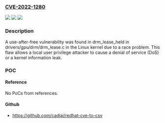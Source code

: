 ### [CVE-2022-1280](https://cve.mitre.org/cgi-bin/cvename.cgi?name=CVE-2022-1280)
![](https://img.shields.io/static/v1?label=Product&message=kernel&color=blue)
![](https://img.shields.io/static/v1?label=Version&message=n%2Fa&color=blue)
![](https://img.shields.io/static/v1?label=Vulnerability&message=CWE-416&color=brighgreen)

### Description

A use-after-free vulnerability was found in drm_lease_held in drivers/gpu/drm/drm_lease.c in the Linux kernel due to a race problem. This flaw allows a local user privilege attacker to cause a denial of service (DoS) or a kernel information leak.

### POC

#### Reference
No PoCs from references.

#### Github
- https://github.com/cadjai/redhat-cve-to-csv

